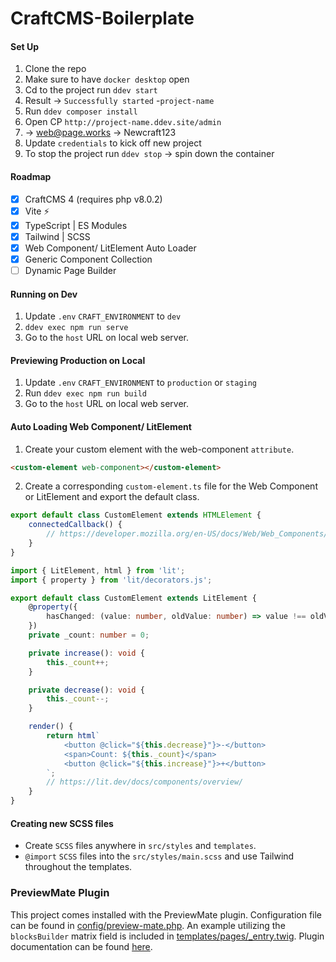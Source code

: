 # CraftCMS-Boilerplate

#### Set Up
1. Clone the repo
2. Make sure to have `docker desktop` open 
3. Cd to the project run `ddev start`
4. Result -> `Successfully started` -`project-name`
5. Run `ddev composer install`
6. Open CP `http://project-name.ddev.site/admin`
7.  -> web@page.works -> Newcraft123
8. Update `credentials` to kick off new project
9. To stop the project run `ddev stop` -> spin down the container


#### Roadmap
- [x] CraftCMS 4 (requires php v8.0.2)
- [x] Vite ⚡
- [x] TypeScript | ES Modules
- [x] Tailwind | SCSS
- [x] Web Component/ LitElement Auto Loader
- [x] Generic Component Collection
- [ ] Dynamic Page Builder

#### Running on Dev
1. Update `.env` `CRAFT_ENVIRONMENT` to `dev`
2. `ddev exec npm run serve `
3. Go to the `host` URL on local web server.

#### Previewing Production on Local
1. Update `.env` `CRAFT_ENVIRONMENT` to `production` or `staging`
2. Run `ddev exec npm run build `
3. Go to the `host` URL on local web server.

#### Auto Loading Web Component/ LitElement

1. Create your custom element with the web-component `attribute`.
```html
<custom-element web-component></custom-element>
```

2. Create a corresponding `custom-element.ts` file for the Web Component or LitElement and export the default class.
```ts
export default class CustomElement extends HTMLElement {
    connectedCallback() {
        // https://developer.mozilla.org/en-US/docs/Web/Web_Components/Using_custom_elements
    }
}
```
```ts
import { LitElement, html } from 'lit';
import { property } from 'lit/decorators.js';

export default class CustomElement extends LitElement {
    @property({
        hasChanged: (value: number, oldValue: number) => value !== oldValue,
    })
    private _count: number = 0;

    private increase(): void {
        this._count++;
    }

    private decrease(): void {
        this._count--;
    }

    render() {
        return html`
            <button @click="${this.decrease}"}>-</button>
            <span>Count: ${this._count}</span>
            <button @click="${this.increase}"}>+</button>
        `;
        // https://lit.dev/docs/components/overview/
    }
}
```

#### Creating new SCSS files
* Create `SCSS` files anywhere in `src/styles` and `templates`.
* `@import` `SCSS` files into the `src/styles/main.scss` and use Tailwind throughout the templates.

### PreviewMate Plugin
This project comes installed with the PreviewMate plugin.
Configuration file can be found in [config/preview-mate.php](https://github.com/nicholashamilton/craft-vite/blob/main/config/preview-mate.php).
An example utilizing the `blocksBuilder` matrix field is included in [templates/pages/_entry.twig](https://github.com/nicholashamilton/craft-vite/blob/main/templates/pages/_entry.twig).
Plugin documentation can be found [here](https://github.com/nicholashamilton/craft-preview-mate).
